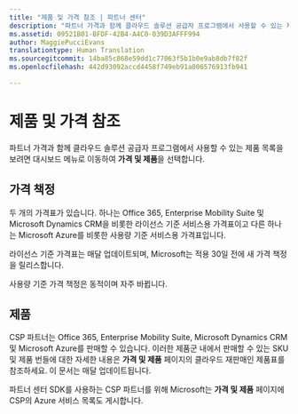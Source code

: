 ```yaml
---
title: "제품 및 가격 참조 | 파트너 센터"
description: "파트너 가격과 함께 클라우드 솔루션 공급자 프로그램에서 사용할 수 있는 제품 목록을 보려면 대시보드 메뉴로 이동하여 가격 및 제품을 선택합니다."
ms.assetid: 09521B01-BFDF-42B4-A4C0-039D3AFFF994
author: MaggiePucciEvans
translationtype: Human Translation
ms.sourcegitcommit: 14ba85c868e59dd1c77063f5b1b0e9ab8db7f82f
ms.openlocfilehash: 442d93092accd4458f749eb91a006576913fb941

---
```


# 제품 및 가격 참조


파트너 가격과 함께 클라우드 솔루션 공급자 프로그램에서 사용할 수 있는 제품 목록을 보려면 대시보드 메뉴로 이동하여 **가격 및 제품**을 선택합니다.

## 가격 책정


두 개의 가격표가 있습니다. 하나는 Office 365, Enterprise Mobility Suite 및 Microsoft Dynamics CRM을 비롯한 라이선스 기준 서비스용 가격표이고 다른 하나는 Microsoft Azure를 비롯한 사용량 기준 서비스용 가격표입니다.

라이선스 기준 가격표는 매달 업데이트되며, Microsoft는 적용 30일 전에 새 가격 책정을 릴리스합니다.

사용량 기준 가격 책정은 동적이며 자주 바뀝니다.

## 제품


CSP 파트너는 Office 365, Enterprise Mobility Suite, Microsoft Dynamics CRM 및 Microsoft Azure를 판매할 수 있습니다. 이러한 제품군 내에서 판매할 수 있는 SKU 및 제품 번들에 대한 자세한 내용은 **가격 및 제품** 페이지의 클라우드 재판매인 제품표를 참조하세요. 이 문서는 매달 업데이트됩니다.

파트너 센터 SDK를 사용하는 CSP 파트너를 위해 Microsoft는 **가격 및 제품** 페이지에 CSP의 Azure 서비스 목록도 게시합니다.

 

 






<!--HONumber=Nov16_HO4-->


